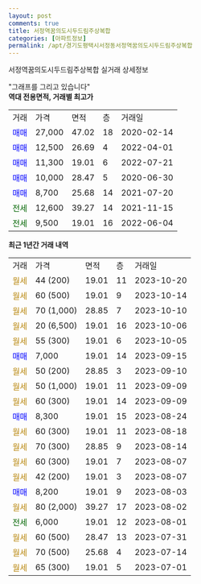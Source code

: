 ```yaml
---
layout: post
comments: true
title: 서정역꿈의도시두드림주상복합
categories: [아파트정보]
permalink: /apt/경기도평택시서정동서정역꿈의도시두드림주상복합
---
```


서정역꿈의도시두드림주상복합 실거래 상세정보

<script type="text/javascript">
  google.charts.load('current', {'packages':['line', 'corechart']});
  google.charts.setOnLoadCallback(drawChart);

  function drawChart() {
    var data = new google.visualization.DataTable();
    data.addColumn('date', '거래일');
    data.addColumn('number', "매매");
    data.addColumn('number', "전세");
    data.addColumn('number', "전매");

    data.addRows([[new Date(Date.parse("2023-10-20")), null, null, null], [new Date(Date.parse("2023-10-14")), null, null, null], [new Date(Date.parse("2023-10-10")), null, null, null], [new Date(Date.parse("2023-10-06")), null, null, null], [new Date(Date.parse("2023-10-05")), null, null, null], [new Date(Date.parse("2023-09-15")), 7000, null, null], [new Date(Date.parse("2023-09-10")), null, null, null], [new Date(Date.parse("2023-09-09")), null, null, null], [new Date(Date.parse("2023-09-09")), null, null, null], [new Date(Date.parse("2023-08-24")), 8300, null, null], [new Date(Date.parse("2023-08-18")), null, null, null], [new Date(Date.parse("2023-08-14")), null, null, null], [new Date(Date.parse("2023-08-07")), null, null, null], [new Date(Date.parse("2023-08-07")), null, null, null], [new Date(Date.parse("2023-08-03")), 8200, null, null], [new Date(Date.parse("2023-08-02")), null, null, null], [new Date(Date.parse("2023-08-01")), null, 6000, null], [new Date(Date.parse("2023-07-31")), null, null, null], [new Date(Date.parse("2023-07-14")), null, null, null], [new Date(Date.parse("2023-07-01")), null, null, null]]);

    var options = {
      hAxis: {
        format: 'yyyy/MM/dd'
      },    
      lineWidth: 0,
      pointsVisible: true,    
      title: '최근 1년간 유형별 실거래가 분포',
      legend: { position: 'bottom' }
    };

    var formatter = new google.visualization.NumberFormat({pattern:'###,###'} );
    formatter.format(data, 1);
    formatter.format(data, 2);
    
    setTimeout(function() {
        var chart = new google.visualization.LineChart(document.getElementById('columnchart_material'));
        chart.draw(data, (options));
        document.getElementById('loading').style.display = 'none';
    }, 200);
  }
</script>


<div id="loading" style="z-index:20; display: block; margin-left: 0px">"그래프를 그리고 있습니다"</div>
<div id="columnchart_material" style="width: 95%; margin-left: 0px; display: block"></div>
<!-- contents start -->
<b>역대 전용면적, 거래별 최고가</b>
<table class="sortable">
    <tr>
      <td>거래</td>
      <td>가격</td>
      <td>면적</td>
      <td>층</td>
      <td>거래일</td>
    </tr>
        <tr>
          <td><a style="color: blue">매매</a></td>
          <td>27,000</td>
          <td>47.02</td>
          <td>18</td>
          <td>2020-02-14</td>
        </tr>            <tr>
          <td><a style="color: blue">매매</a></td>
          <td>12,500</td>
          <td>26.69</td>
          <td>4</td>
          <td>2022-04-01</td>
        </tr>            <tr>
          <td><a style="color: blue">매매</a></td>
          <td>11,300</td>
          <td>19.01</td>
          <td>6</td>
          <td>2022-07-21</td>
        </tr>            <tr>
          <td><a style="color: blue">매매</a></td>
          <td>10,000</td>
          <td>28.47</td>
          <td>5</td>
          <td>2020-06-30</td>
        </tr>            <tr>
          <td><a style="color: blue">매매</a></td>
          <td>8,700</td>
          <td>25.68</td>
          <td>14</td>
          <td>2021-07-20</td>
        </tr>        
        <tr>
              <td><a style="color: darkgreen">전세</a></td>
              <td>12,600</td>
              <td>39.27</td>
              <td>14</td>
              <td>2021-11-15</td>
            </tr>            <tr>
              <td><a style="color: darkgreen">전세</a></td>
              <td>9,500</td>
              <td>19.01</td>
              <td>16</td>
              <td>2022-06-04</td>
            </tr>        
    
</table>

<b>최근 1년간 거래 내역</b>

<table class="sortable">
    <tr>
      <td>거래</td>
      <td>가격</td>
      <td>면적</td>
      <td>층</td>
      <td>거래일</td>
    </tr>
    <tr>
      <td><a style="color: darkgoldenrod">월세</a></td>
      <td>44 (200)</td>
      <td>19.01</td>
      <td>11</td>
      <td>2023-10-20</td>
    </tr>          <tr>
      <td><a style="color: darkgoldenrod">월세</a></td>
      <td>60 (500)</td>
      <td>19.01</td>
      <td>9</td>
      <td>2023-10-14</td>
    </tr>          <tr>
      <td><a style="color: darkgoldenrod">월세</a></td>
      <td>70 (1,000)</td>
      <td>28.85</td>
      <td>7</td>
      <td>2023-10-10</td>
    </tr>          <tr>
      <td><a style="color: darkgoldenrod">월세</a></td>
      <td>20 (6,500)</td>
      <td>19.01</td>
      <td>16</td>
      <td>2023-10-06</td>
    </tr>          <tr>
      <td><a style="color: darkgoldenrod">월세</a></td>
      <td>55 (300)</td>
      <td>19.01</td>
      <td>6</td>
      <td>2023-10-05</td>
    </tr>          <tr>
      <td><a style="color: blue">매매</a></td>
      <td>7,000</td>
      <td>19.01</td>
      <td>14</td>
      <td>2023-09-15</td>
    </tr>          <tr>
      <td><a style="color: darkgoldenrod">월세</a></td>
      <td>50 (200)</td>
      <td>28.85</td>
      <td>3</td>
      <td>2023-09-10</td>
    </tr>          <tr>
      <td><a style="color: darkgoldenrod">월세</a></td>
      <td>50 (1,000)</td>
      <td>19.01</td>
      <td>11</td>
      <td>2023-09-09</td>
    </tr>          <tr>
      <td><a style="color: darkgoldenrod">월세</a></td>
      <td>60 (300)</td>
      <td>19.01</td>
      <td>14</td>
      <td>2023-09-09</td>
    </tr>          <tr>
      <td><a style="color: blue">매매</a></td>
      <td>8,300</td>
      <td>19.01</td>
      <td>15</td>
      <td>2023-08-24</td>
    </tr>          <tr>
      <td><a style="color: darkgoldenrod">월세</a></td>
      <td>60 (300)</td>
      <td>19.01</td>
      <td>11</td>
      <td>2023-08-18</td>
    </tr>          <tr>
      <td><a style="color: darkgoldenrod">월세</a></td>
      <td>70 (300)</td>
      <td>28.85</td>
      <td>9</td>
      <td>2023-08-14</td>
    </tr>          <tr>
      <td><a style="color: darkgoldenrod">월세</a></td>
      <td>60 (300)</td>
      <td>19.01</td>
      <td>7</td>
      <td>2023-08-07</td>
    </tr>          <tr>
      <td><a style="color: darkgoldenrod">월세</a></td>
      <td>42 (200)</td>
      <td>19.01</td>
      <td>3</td>
      <td>2023-08-07</td>
    </tr>          <tr>
      <td><a style="color: blue">매매</a></td>
      <td>8,200</td>
      <td>19.01</td>
      <td>9</td>
      <td>2023-08-03</td>
    </tr>          <tr>
      <td><a style="color: darkgoldenrod">월세</a></td>
      <td>80 (2,000)</td>
      <td>39.27</td>
      <td>17</td>
      <td>2023-08-02</td>
    </tr>          <tr>
      <td><a style="color: darkgreen">전세</a></td>
      <td>6,000</td>
      <td>19.01</td>
      <td>12</td>
      <td>2023-08-01</td>
    </tr>          <tr>
      <td><a style="color: darkgoldenrod">월세</a></td>
      <td>60 (500)</td>
      <td>28.47</td>
      <td>13</td>
      <td>2023-07-31</td>
    </tr>          <tr>
      <td><a style="color: darkgoldenrod">월세</a></td>
      <td>70 (500)</td>
      <td>25.68</td>
      <td>4</td>
      <td>2023-07-14</td>
    </tr>          <tr>
      <td><a style="color: darkgoldenrod">월세</a></td>
      <td>65 (300)</td>
      <td>19.01</td>
      <td>5</td>
      <td>2023-07-01</td>
    </tr>      </table>
<!-- contents end -->    

